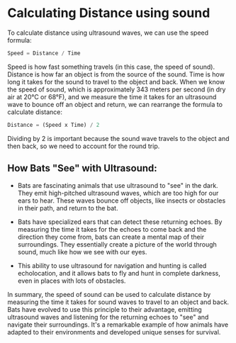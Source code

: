 # Calculating Distance using sound
To calculate distance using ultrasound waves, we can use the speed formula:

```py
Speed = Distance / Time
```
Speed is how fast something travels (in this case, the speed of sound).
Distance is how far an object is from the source of the sound.
Time is how long it takes for the sound to travel to the object and back.
When we know the speed of sound, which is approximately 343 meters per second (in dry air at 20°C or 68°F), and we measure the time it takes for an ultrasound wave to bounce off an object and return, we can rearrange the formula to calculate distance:

```python
Distance = (Speed x Time) / 2
```
Dividing by 2 is important because the sound wave travels to the object and then back, so we need to account for the round trip.

## How Bats "See" with Ultrasound:
* Bats are fascinating animals that use ultrasound to "see" in the dark. They emit high-pitched ultrasound waves, which are too high for our ears to hear. These waves bounce off objects, like insects or obstacles in their path, and return to the bat.

* Bats have specialized ears that can detect these returning echoes. By measuring the time it takes for the echoes to come back and the direction they come from, bats can create a mental map of their surroundings. They essentially create a picture of the world through sound, much like how we see with our eyes.

* This ability to use ultrasound for navigation and hunting is called echolocation, and it allows bats to fly and hunt in complete darkness, even in places with lots of obstacles.

In summary, the speed of sound can be used to calculate distance by measuring the time it takes for sound waves to travel to an object and back. Bats have evolved to use this principle to their advantage, emitting ultrasound waves and listening for the returning echoes to "see" and navigate their surroundings. It's a remarkable example of how animals have adapted to their environments and developed unique senses for survival.
